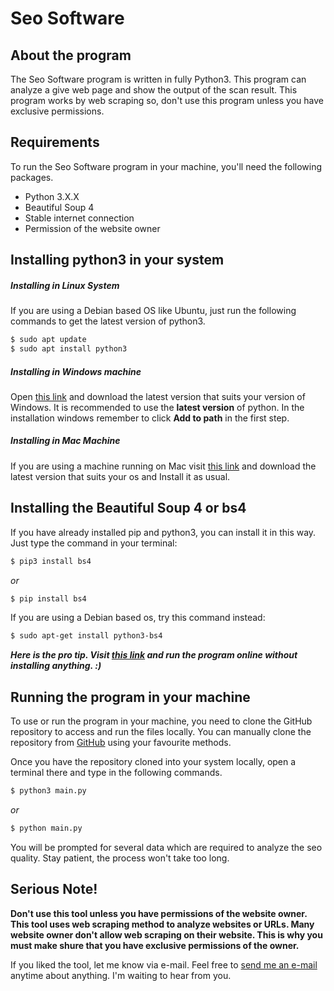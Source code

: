 # Seo Software

## About the program

The Seo Software program is written in fully Python3. This program can analyze a give web page and show the output of the scan result. This program works by web scraping so, don't use this program unless you have exclusive permissions.

## Requirements
To run the Seo Software program in your machine, you'll need the following packages.

- Python 3.X.X
- Beautiful Soup 4
- Stable internet connection
- Permission of the website owner


## Installing python3 in your system

##### Installing in Linux System

If you are using a Debian based OS like Ubuntu, just run the following commands to get the latest version of python3.

```bash
$ sudo apt update
$ sudo apt install python3
```


##### Installing in Windows machine

Open [this link](https://python.org/downloads) and download the latest version that suits your version of Windows. It is recommended to use the **latest version** of python. In the installation windows remember to click **Add to path** in the first step.


##### Installing in Mac Machine

If you are using a machine running on Mac visit [this link](https://python.org/downloads) and download the latest version that suits your os and Install it as usual.


## Installing the Beautiful Soup 4 or bs4

If you have already installed pip and python3, you can install it in this way. Just type the command in your terminal:

```bash
$ pip3 install bs4
```
*or*

```bash
$ pip install bs4
```

If you are using a Debian based os, try this command instead:
```bash
$ sudo apt-get install python3-bs4
```

***Here is the pro tip. Visit [this link](https://replit.com/@SakeefMushfique/Python-SEO-Analyzer/) and run the program online without installing anything. :)***

## Running the program in your machine

To use or run the program in your machine, you need to clone the GitHub repository to access and run the files locally. You can manually clone the repository from [GitHub](https://github.com/sakmus/SeoSoftware) using your favourite methods.

Once you have the repository cloned into your system locally, open a terminal there and type in the following commands.

```bash
$ python3 main.py
```

*or*

```bash
$ python main.py
```

You will be prompted for several data which are required to analyze the seo quality. Stay patient, the process won't take too long.

## Serious Note!

**Don't use this tool unless you have permissions of the website owner. This tool uses web scraping method to analyze websites or URLs. Many website owner don't allow web scraping on their website. This is why you must make shure that you have exclusive permissions of the owner.**

If you liked the tool, let me know via e-mail. Feel free to [send me an e-mail](mailto:sakeef.mushfique@outlook.com) anytime about anything. I'm waiting to hear from you.